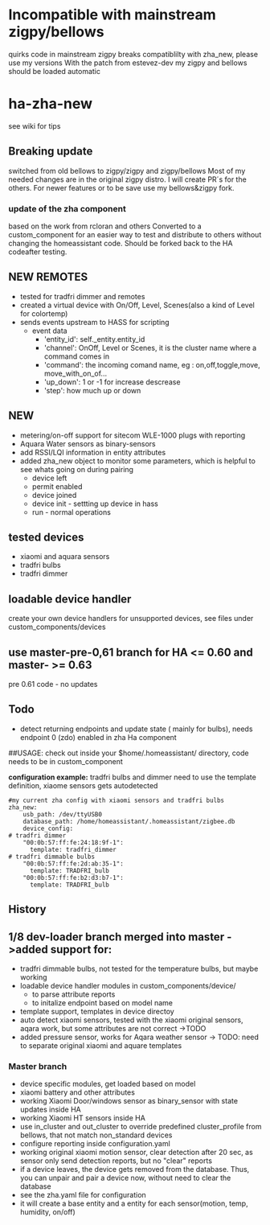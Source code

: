 
# Incompatible with mainstream zigpy/bellows
quirks code in mainstream zigpy breaks compatiblilty with zha_new, please use my versions
With the patch from estevez-dev my zigpy and bellows should be loaded automatic

# ha-zha-new
see wiki for tips
## Breaking update
switched from old bellows to zigpy/zigpy and zigpy/bellows
Most of my needed changes are in the original zigpy distro. I will create PR´s for the others. For newer features or to be save use my bellows&zigpy fork.
### update of the zha component
based on the work from rcloran and others
Converted to a custom_component for an easier way to test and distribute to others without changing the homeassistant code. Should be forked back to the HA  codeafter testing. 

## NEW REMOTES
- tested for tradfri dimmer and remotes
- created a virtual device with On/Off, Level, Scenes(also a kind of Level for colortemp)
- sends events upstream to HASS for scripting
  - event data
    - 'entity_id': self._entity.entity_id
    - 'channel': OnOff, Level or Scenes, it is the cluster name where a command comes in
    - 'command': the incoming comand name, eg : on,off,toggle,move, move_with_on_of...
    - 'up_down': 1 or -1 for increase descrease
    - 'step': how much up or down
## NEW
- metering/on-off support for sitecom WLE-1000 plugs with reporting
- Aquara Water sensors as binary-sensors
- add RSSI/LQI information in entity attributes
- added zha_new object to monitor some parameters, which is helpful to see whats going on during pairing 
  - device left
  - permit enabled
  - device joined
  - device init - settting up device in hass
  - run - normal operations

## tested devices
- xiaomi and aquara sensors
- tradfri bulbs
- tradfri dimmer

## loadable device handler
create your own device handlers for unsupported devices, see files under custom_components/devices

## use master-pre-0,61 branch for HA <= 0.60 and master- >= 0.63
pre 0.61 code - no updates

## Todo
- detect returning endpoints and update state ( mainly for bulbs), needs endpoint 0 (zdo) enabled in zha Ha component



##USAGE:
check out inside your $home/.homeassistant/ directory, code needs to be in custom_component

**configuration example:**
tradfri bulbs and dimmer need  to use the template definition, xiaome sensors gets autodetected


    #my current zha config with xiaomi sensors and tradfri bulbs
    zha_new:
        usb_path: /dev/ttyUSB0
        database_path: /home/homeassistant/.homeassistant/zigbee.db
        device_config: 
    # tradfri dimmer
        "00:0b:57:ff:fe:24:18:9f-1":
          template: tradfri_dimmer
    # tradfri dimmable bulbs
        "00:0b:57:ff:fe:2d:ab:35-1":
          template: TRADFRI_bulb
        "00:0b:57:ff:fe:b2:d3:b7-1":
          template: TRADFRI_bulb

## History
## 1/8 dev-loader branch merged into master ->added support for:
- tradfri dimmable bulbs, not tested for the temperature bulbs, but maybe working
- loadable device handler modules in custom_components/device/
  - to parse attribute reports
  - to initalize endpoint based on model name
- template support, templates in device directoy
- auto detect xiaomi sensors, tested with the xiaomi original sensors, aqara work,  but some attributes are not correct ->TODO
- added pressure sensor, works for Aqara weather sensor -> TODO: need to separate original xiaomi and aquare templates

### Master branch
- device specific modules, get loaded based on model
- xiaomi battery and other attributes
- working Xiaomi Door/windows sensor as binary_sensor with state updates inside HA
- working Xiaomi HT sensors inside HA
- use in_cluster and out_cluster to override predefined cluster_profile from bellows, that not match non_standard devices
- configure reporting inside configuration.yaml
- working original xiaomi motion sensor, clear detection after 20 sec, as sensor only send detection reports, but no "clear" reports
- if a device leaves, the device gets removed from the database. Thus, you can unpair and pair a device now, without need to clear the database
- see the zha.yaml file for configuration
- it will create a base entity and a entity for each sensor(motion, temp, humidity, on/off)


